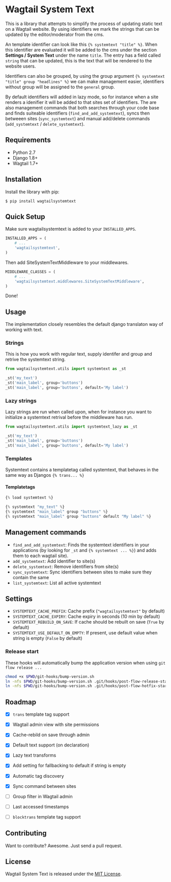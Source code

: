 # Wagtail System Text

This is a library that attempts to simplify the process of updating static text on a Wagtail website. By using identifiers we mark the strings that can be updated by the editor/moderator from the cms.

An template identifier can look like this `{% systemtext "title" %}`. When this identifier are evaluated it will be added to the cms under the section **Settings / System Text** under the name `title`. The entry has a field called `string` that can be updated, this is the text that will be rendered to the website users.

Identifiers can also be grouped, by using the group argument `{% systemtext "title" group "headlines" %}` we can make management easier, identifiers without group will be assigned to the `general` group.

By default identifiers will added in lazy mode, so for instance when a site renders a idenifier it will be added to that sites set of identifiers. The are also management commands that both searches through your code base and finds suiteable identifiers (`find_and_add_systemtext`), syncs then betweeen sites (`sync_systemtext`) and manual add/delete commands (`add_systemtext` / `delete_systemtext`).


## Requirements

- Python 2.7
- Django 1.8+
- Wagtail 1.7+


## Installation

Install the library with pip:

```
$ pip install wagtailsystemtext
```


## Quick Setup

Make sure wagtailsystemtext is added to your `INSTALLED_APPS`.

```python
INSTALLED_APPS = (
    # ...
    'wagtailsystemtext',
)
```

Then add SiteSystemTextMiddleware to your middlewares.

```python
MIDDLEWARE_CLASSES = (
    # ...
    'wagtailsystemtext.middlewares.SiteSystemTextMiddleware',
)
```

Done!


## Usage

The implementation closely resembles the default django translaton way of working with text.

### Strings

This is how you work with regular text, supply identifer and group and retrive the systemtext string.

```python
from wagtailsystemtext.utils import systemtext as _st

_st('my_text')
_st('main_label', group='buttons')
_st('main_label', group='buttons', default='My label')
```

### Lazy strings

Lazy strings are run when called upon, when for instance you want to initialize a systemtext retrival before the middleware has run.

```python
from wagtailsystemtext.utils import systemtext_lazy as _st

_st('my_text')
_st('main_label', group='buttons')
_st('main_label', group='buttons', default='My label')
```

### Templates

Systemtext contains a templatetag called systemtext, that behaves in the same way as Djangos `{% trans... %}`

#### Templatetags

```python
{% load systemtext %}

{% systemtext "my_text" %}
{% systemtext "main_label" group "buttons" %}
{% systemtext "main_label" group "buttons" default "My label" %}
```


## Management commands

- `find_and_add_systemtext`: Finds the systemtext identifiers in your applications (by looking for `_st` and `{% systemtext ... %}`) and adds them to each wagtail site).
- `add_systemtext`: Add identifier to site(s)
- `delete_systemtext`: Remove identifiers from site(s)
- `sync_systemtext`: Sync identifiers between sites to make sure they contain the same
- `list_systemtext`: List all active systemtext


## Settings

- `SYSTEMTEXT_CACHE_PREFIX`: Cache prefix (`"wagtailsystemtext"` by default)
- `SYSTEMTEXT_CACHE_EXPIRY`: Cache expiry in seconds (10 min by default)
- `SYSTEMTEXT_REBUILD_ON_SAVE`: If cache should be rebuilt on save (`True` by default)
- `SYSTEMTEXT_USE_DEFAULT_ON_EMPTY`: If present, use default value when string is empty (`False` by default)


### Release start

These hooks will automatically bump the application version when using `git flow release ...`

```bash
chmod +x $PWD/git-hooks/bump-version.sh
ln -nfs $PWD/git-hooks/bump-version.sh .git/hooks/post-flow-release-start
ln -nfs $PWD/git-hooks/bump-version.sh .git/hooks/post-flow-hotfix-start
```


## Roadmap

- [x] `trans` template tag support
- [x] Wagtail admin view with site permissions
- [x] Cache-rebild on save through admin
- [x] Default text support (on declaration)
- [x] Lazy text transforms
- [x] Add setting for fallbacking to default if string is empty
- [x] Automatic tag discovery
- [x] Sync command between sites
- [ ] Group filter in Wagtail admin
- [ ] Last accessed timestamps
- [ ] `blocktrans` template tag support


## Contributing

Want to contribute? Awesome. Just send a pull request.


## License

Wagtail System Text is released under the [MIT License](http://www.opensource.org/licenses/MIT).
